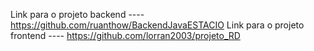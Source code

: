 Link para o projeto backend ---- https://github.com/ruanthow/BackendJavaESTACIO
Link para o projeto frontend ---- https://github.com/lorran2003/projeto_RD
